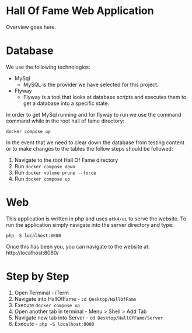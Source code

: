 # Hall Of Fame Web Application
Overview goes here.

# Database
We use the following technologies:
- MySql
    - MySQL is the provider we have selected for this project.
- Flyway
    - Flyway is a tool that looks at database scripts and executes them to get a database into a specific state.

In order to get MySql running and for flyway to run we use the command command while in the root hall of fame directory:

```
docker compose up
```

In the event that we need to clear down the database from testing content or to make changes to the tables the follow steps should be followed:

1. Navigate to the root Hall Of Fame directory
2. Run `docker compose down`
3. Run `docker volume prune --force`
4. Run `docker compose up`

# Web
This application is written in php and uses `atk4/ui` to serve the website. To run the application simply navigate into the server directory and type:

```
php -S localhost:8080
```

Once this has been you, you can navigate to the website at: http://localhost:8080/



# Step by Step

1. Open Terminal - iTerm
2. Navigate into HallOfFame - `cd Desktop/HallOfFame`
3. Execute `docker compose up`
3. Open another tab in terminal - Menu > Shell > Add Tab
4. Navigate new tab into Server - `cd Desktop/HallOfFame/Server`
5. Execute - `php -S localhost:8080`